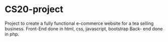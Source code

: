 # CS20-project
Project to create a fully functional e-commerce website for a tea selling business.
Front-End done in html, css, javascript, bootstrap
Back- end done in php.
